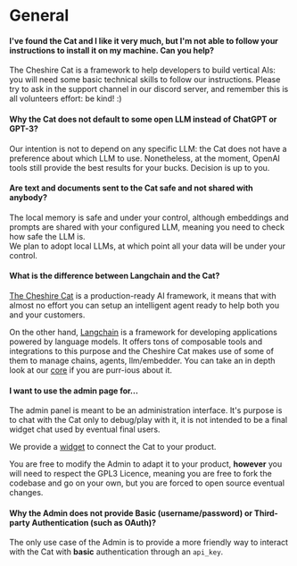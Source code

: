 # General

#### I've found the Cat and I like it very much, but I'm not able to follow your instructions to install it on my machine. Can you help?

The Cheshire Cat is a framework to help developers to build vertical AIs: you will need some basic technical skills to follow our instructions.
Please try to ask in the support channel in our discord server, and remember this is all volunteers effort: be kind! :)

#### Why the Cat does not default to some open LLM instead of ChatGPT or GPT-3?

Our intention is not to depend on any specific LLM: the Cat does not have a preference about which LLM to use. Nonetheless, at the moment, OpenAI tools still provide the best results for your bucks.
Decision is up to you.

#### Are text and documents sent to the Cat safe and not shared with anybody?

The local memory is safe and under your control, although embeddings and prompts are shared with your configured LLM, meaning you need to check how safe the LLM is.  
We plan to adopt local LLMs, at which point all your data will be under your control.

#### What is the difference between Langchain and the Cat?

[The Cheshire Cat](https://cheshirecat.ai/) is a production-ready AI framework, it means that with almost no effort you can setup an intelligent agent ready to help both you and your customers.

On the other hand, [Langchain](https://github.com/langchain-ai/langchain) is a framework for developing applications powered by language models. It offers tons of composable tools and integrations to this purpose and the Cheshire Cat makes use of some of them to manage chains, agents, llm/embedder. You can take an in depth look at our [core](https://github.com/cheshire-cat-ai/core) if you are purr-ious about it.

#### I want to use the admin page for...

The admin panel is meant to be an administration interface. It's purpose is to chat with the Cat only to debug/play with it, it is not intended to be a final widget chat used by eventual final users.

We provide a [widget](https://github.com/cheshire-cat-ai/widget-vue) to connect the Cat to your product.

You are free to modify the Admin to adapt it to your product, **however** you will need to respect the GPL3 Licence, meaning you are free to fork the codebase and go on your own, but you are forced to open source eventual changes.

#### Why the Admin does not provide Basic (username/password) or Third-party Authentication (such as OAuth)?

The only use case of the Admin is to provide a more friendly way to interact with the Cat with **basic** authentication through an  `api_key`.
